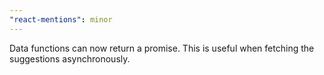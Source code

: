 ```yaml
---
"react-mentions": minor
---
```


Data functions can now return a promise. This is useful when fetching the suggestions asynchronously.
